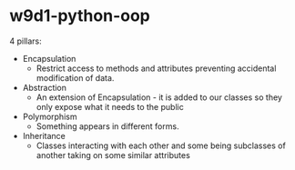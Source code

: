 # w9d1-python-oop

4 pillars:
* Encapsulation
  * Restrict access to methods and attributes preventing accidental modification of data.
* Abstraction
  * An extension of Encapsulation - it is added to our classes so they only expose what it needs to the public
* Polymorphism
  * Something appears in different forms. 
* Inheritance
  * Classes interacting with each other and some being subclasses of another taking on some similar attributes
